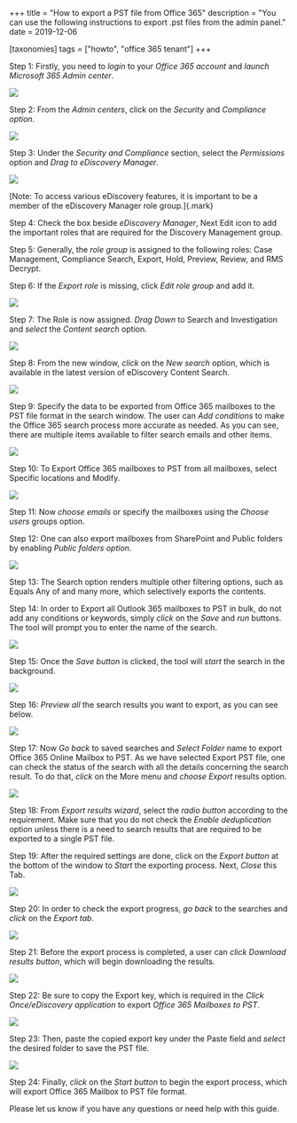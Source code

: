 +++
title = "How to export a PST file from Office 365"
description = "You can use the following instructions to export .pst files from the admin panel."
date = 2019-12-06

[taxonomies]
tags = ["howto", "office 365 tenant"]
+++

Step 1: Firstly, you need to *login* to your *Office 365 account* and
*launch Microsoft 365 Admin center*.

![](https://o365hq.com/images/614.png)

Step 2: From the *Admin centers*, click on the *Security* and
*Compliance option*.

![](https://o365hq.com/images/615.png)

Step 3: Under the *Security and Compliance* section, select the
*Permissions* option and *Drag to eDiscovery Manager*.

![](https://o365hq.com/images/616.png)

[Note: To access various eDiscovery features, it is important to be
a member of the eDiscovery Manager role group.]{.mark}

Step 4: Check the box beside *eDiscovery Manager*, Next Edit icon
to add the important roles that are required for the Discovery
Management group.

Step 5: Generally, the *role group* is assigned to the following roles: 
Case Management, Compliance Search, Export, Hold, Preview, Review,
and RMS Decrypt.

Step 6: If the *Export role* is missing, click *Edit role
group* and add it.

![](https://o365hq.com/images/617.png)

Step 7: The Role is now assigned. *Drag Down* to Search and
Investigation and *select* the *Content search* option.

![](https://o365hq.com/images/618.png)

Step 8: From the new window, *click* on the *New search* option, which is
available in the latest version of eDiscovery Content Search.

![](https://o365hq.com/images/619.png)

Step 9: Specify the data to be exported from Office 365
mailboxes to the PST file format in the search window. The user can
*Add conditions* to make the Office 365 search process more accurate as
needed. As you can see, there are multiple items available to filter search
emails and other items.

![](https://o365hq.com/images/620.png)

Step 10: To Export Office 365 mailboxes to PST from all
mailboxes, select Specific locations and Modify.

![](https://o365hq.com/images/621.png)

Step 11: Now *choose emails* or specify the mailboxes using the *Choose
users* groups option.

Step 12: One can also export mailboxes from SharePoint and Public
folders by enabling *Public folders option*.

![](https://o365hq.com/images/622.png)

Step 13: The Search option renders multiple other filtering options, such
as Equals Any of and many more, which selectively exports the contents.

Step 14: In order to Export all Outlook 365 mailboxes to PST in
bulk, do not add any conditions or keywords, simply *click* on the *Save*
and *run* buttons. The tool will prompt you to enter the name of
the search.

![](https://o365hq.com/images/623.png)

Step 15: Once the *Save button* is clicked, the tool will *start* the
search in the background.

![](https://o365hq.com/images/624.png)

Step 16: *Preview all* the search results you want to export, as you can
see below.

![](https://o365hq.com/images/625.png)

Step 17: Now *Go back* to saved searches and *Select Folder* name to
export Office 365 Online Mailbox to PST. As we have selected
Export PST file, one can check the status of the search with
all the details concerning the search result. To do that, *click* on the
More menu and *choose Export* results option.

![](https://o365hq.com/images/626.png)

Step 18: From *Export results wizard*, select the *radio button*
according to the requirement. Make sure that you do not check the *Enable
deduplication* option unless there is a need to search results that are
required to be exported to a single PST file.

Step 19: After the required settings are done, click on the *Export
button* at the bottom of the window to *Start* the exporting process. Next,
*Close* this Tab.

![](https://o365hq.com/images/627.png)

Step 20: In order to check the export progress, *go back* to the
searches and *click* on the *Export tab*.

![](https://o365hq.com/images/628.png)

Step 21: Before the export process is completed, a user can *click
Download results button*, which will begin downloading the results.

![](https://o365hq.com/images/629.png)

Step 22: Be sure to copy the Export key, which is required in the *Click
Once/eDiscovery application* to export *Office 365 Mailboxes to
PST*.

![](https://o365hq.com/images/630.png)

Step 23: Then, paste the copied export key under the Paste field and
*select* the desired folder to save the PST file.

![](https://o365hq.com/images/631.png)

Step 24: Finally, *click* on the *Start button* to begin the export
process, which will export Office 365 Mailbox to PST file
format.

Please let us know if you have any questions or need help with this
guide.
